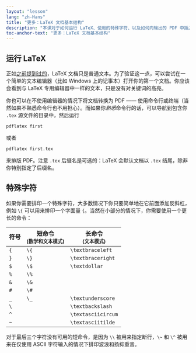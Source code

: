 ```yaml
---
layout: "lesson"
lang: "zh-Hans"
title: "更多：LaTeX 文档基本结构"
description: "本课对于如何运行 LaTeX、使用的特殊字符、以及如何向输出的 PDF 中插入特殊字符提供了更多的细节。"
toc-anchor-text: "更多：LaTeX 文档基本结构"
---
```


## 运行 LaTeX

正如[之前提到过的](lesson-02)，LaTeX 文档只是普通文本。为了验证这一点，可以尝试在一个简单的文本编辑器（比如 Windows 上的记事本）打开你的第一个文档。你应该会看到与 LaTeX 专用编辑器中一样的文本，只是没有对关键词的高亮。

你也可以在不使用编辑器的情况下将文档转换为 PDF —— 使用命令行或终端（当然如果不熟悉命令行也不用担心）。而如果你*熟悉*命令行的话，可以导航到包含你 `.tex` 源文件的目录中，然后运行

`pdflatex first`

或者

`pdflatex first.tex`

来排版 PDF。注意 `.tex` 后缀名是可选的：LaTeX 会默认文档以 `.tex` 结尾，除非你特别指定了后缀名。

## 特殊字符

如果你需要排印一个特殊字符，大多数情况下你只要简单地在它前面添加反斜杠，例如 `\{` 可以用来排印一个字面量 `{`。当然在小部分的情况下，你需要使用一个更长的命令：

| 符号 | 短命令 <br><small>(数学和文本模式)</small> | 长命令 <br><small>(文本模式)</small> |
| --- | --- | --- |
| `{`    | `\{`          | `\textbraceleft`  |
| `}`    | `\}`          | `\textbraceright` |
| `$`    | `\$`          | `\textdollar`     |
| `%`    | `\%`          |                   |
| `&`    | `\&`          |                   |
| `#`    | `\#`          |                   |
| `_`    | `\_`          | `\textunderscore` |
| ``\``  |               | `\textbackslash`  |
| `^`    |               | `\textasciicircum`|
| `~`    |               | `\textasciitilde` |

对于最后三个字符没有可用的短命令，是因为 `\\` 被用来指定断行，`\~` 和 `\^` 被用来在仅使用 ASCII 字符输入的情况下排印波浪和扬抑重音。